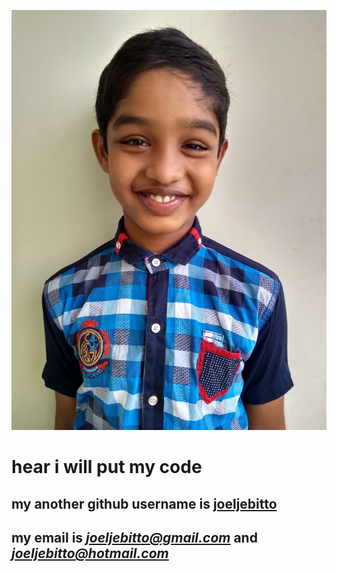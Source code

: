 ![](image/img1.jpg)
# hear i will put my code 
## my another github username is [joeljebitto](https://github.com/joeljebitto) 

## my email is *joeljebitto@gmail.com* and *joeljebitto@hotmail.com*
